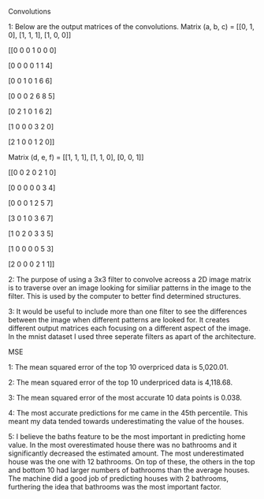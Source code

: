 Convolutions

1: Below are the output matrices of the convolutions. 
Matrix (a, b, c) = [[0, 1, 0], [1, 1, 1], [1, 0, 0]]

[[0 0 0 1 0 0 0]

 [0 0 0 0 1 1 4]
 
 [0 0 1 0 1 6 6]
 
 [0 0 0 2 6 8 5]
 
 [0 2 1 0 1 6 2]
 
 [1 0 0 0 3 2 0]
 
 [2 1 0 0 1 2 0]]
 
 Matrix (d, e, f) = [[1, 1, 1], [1, 1, 0], [0, 0, 1]]
 
 [[0 0 2 0 2 1 0]
 
  [0 0 0 0 0 3 4]
  
  [0 0 0 1 2 5 7]
  
  [3 0 1 0 3 6 7]
  
  [1 0 2 0 3 3 5]
  
  [1 0 0 0 0 5 3]
  
  [2 0 0 0 2 1 1]]


2: The purpose of using a 3x3 filter to convolve acreoss a 2D image matrix is to traverse over an image looking for similiar patterns in the image to the filter. This is used by the computer to better find determined structures.

3: It would be useful to include more than one filter to see the differences between the image when different patterns are looked for. It creates different output matrices each focusing on a different aspect of the image. In the mnist dataset I used three seperate filters as apart of the architecture. 


MSE

1: The mean squared error of the top 10 overpriced data is 5,020.01.

2: The mean squared error of the top 10 underpriced data is 4,118.68.

3: The mean squared error of the most accurate 10 data points is 0.038.

4: The most accurate predictions for me came in the 45th percentile. This meant my data tended towards underestimating the value of the houses. 

5: I believe the baths feature to be the most important in predicting home value. In the most overestimated house there was no bathrooms and it significantly decreased the estimated amount. The most underestimated house was the one with 12 bathrooms. On top of these, the others in the top and bottom 10 had larger numbers of bathrooms than the average houses. The machine did a good job of predicting houses with 2 bathrooms, furthering the idea that bathrooms was the most important factor. 
